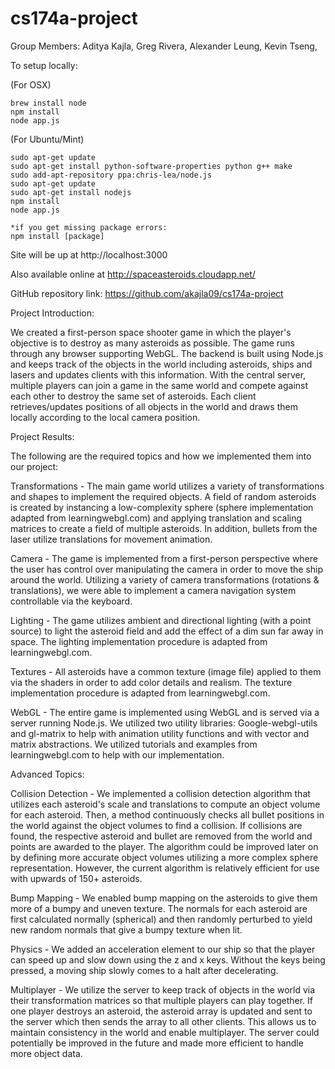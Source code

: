 cs174a-project
==============

Group Members:
    Aditya Kajla,
    Greg Rivera,
    Alexander Leung,
    Kevin Tseng,


To setup locally:

(For OSX)

    brew install node
    npm install
    node app.js
    
(For Ubuntu/Mint)

    sudo apt-get update
    sudo apt-get install python-software-properties python g++ make
    sudo add-apt-repository ppa:chris-lea/node.js
    sudo apt-get update
    sudo apt-get install nodejs
    npm install
    node app.js
    
    *if you get missing package errors:
    npm install [package]
    
Site will be up at http://localhost:3000


Also available online at http://spaceasteroids.cloudapp.net/

GitHub repository link: https://github.com/akajla09/cs174a-project



Project Introduction:

We created a first-person space shooter game in which the player's objective 
is to destroy as many asteroids as possible. The game runs through any browser 
supporting WebGL. The backend is built using Node.js and keeps track of the 
objects in the world including asteroids, ships and lasers and updates clients 
with this information. With the central server, multiple players can join a 
game in the same world and compete against each other to destroy the same set of 
asteroids. Each client retrieves/updates positions of all objects in the world 
and draws them locally according to the local camera position.


Project Results:

The following are the required topics and how we implemented them into our 
project:

Transformations - The main game world utilizes a variety of transformations 
and shapes to implement the required objects. A field of random asteroids is 
created by instancing a low-complexity sphere (sphere implementation adapted 
from learningwebgl.com) and applying translation and scaling matrices to 
create a field of multiple asteroids. In addition, bullets from the laser 
utilize translations for movement animation.

Camera - The game is implemented from a first-person perspective where the 
user has control over manipulating the camera in order to move the ship around 
the world. Utilizing a variety of camera transformations (rotations & translations), 
we were able to implement a camera navigation system controllable via the keyboard.

Lighting - The game utilizes ambient and directional lighting (with a point source) to 
light the asteroid field and add the effect of a dim sun far away in space. The lighting 
implementation procedure is adapted from learningwebgl.com.

Textures - All asteroids have a common texture (image file) applied to them via the 
shaders in order to add color details and realism. The texture implementation 
procedure is adapted from learningwebgl.com.

WebGL - The entire game is implemented using WebGL and is served via a server running Node.js. 
We utilized two utility libraries: Google-webgl-utils and gl-matrix to help with 
animation utility functions and with vector and matrix abstractions. We utilized tutorials 
and examples from learningwebgl.com to help with our implementation.



Advanced Topics:

Collision Detection - We implemented a collision detection algorithm that 
utilizes each asteroid's scale and translations to compute an object volume for 
each asteroid. Then, a method continuously checks all bullet positions in the world 
against the object volumes to find a collision. If collisions are found, the respective 
asteroid and bullet are removed from the world and points are awarded to the player. The 
algorithm could be improved later on by defining more accurate object volumes utilizing 
a more complex sphere representation. However, the current algorithm is relatively efficient 
for use with upwards of 150+ asteroids.

Bump Mapping - We enabled bump mapping on the asteroids to give them more of a bumpy and 
uneven texture. The normals for each asteroid are first calculated normally (spherical) 
and then randomly perturbed to yield new random normals that give a bumpy texture when 
lit.

Physics - We added an acceleration element to our ship so that the player can speed up 
and slow down using the z and x keys. Without the keys being pressed, a moving ship slowly 
comes to a halt after decelerating.

Multiplayer - We utilize the server to keep track of objects in the world via their 
transformation matrices so that multiple players can play together. If one player destroys 
an asteroid, the asteroid array is updated and sent to the server which then sends the array 
to all other clients. This allows us to maintain consistency in the world and enable multiplayer.
The server could potentially be improved in the future and made more efficient to handle more 
object data.


